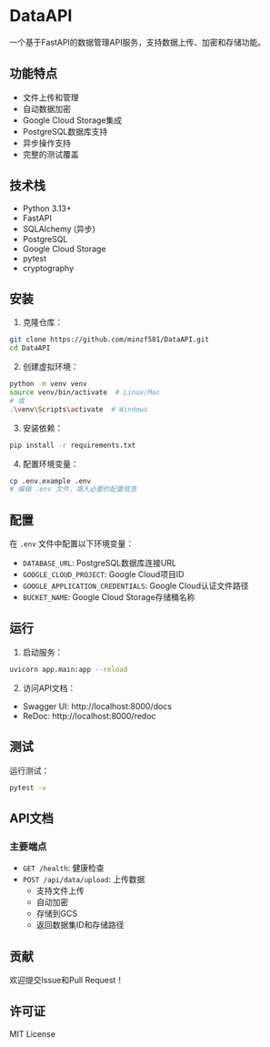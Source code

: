 # DataAPI

一个基于FastAPI的数据管理API服务，支持数据上传、加密和存储功能。

## 功能特点

- 文件上传和管理
- 自动数据加密
- Google Cloud Storage集成
- PostgreSQL数据库支持
- 异步操作支持
- 完整的测试覆盖

## 技术栈

- Python 3.13+
- FastAPI
- SQLAlchemy (异步)
- PostgreSQL
- Google Cloud Storage
- pytest
- cryptography

## 安装

1. 克隆仓库：
```bash
git clone https://github.com/minzf581/DataAPI.git
cd DataAPI
```

2. 创建虚拟环境：
```bash
python -m venv venv
source venv/bin/activate  # Linux/Mac
# 或
.\venv\Scripts\activate  # Windows
```

3. 安装依赖：
```bash
pip install -r requirements.txt
```

4. 配置环境变量：
```bash
cp .env.example .env
# 编辑 .env 文件，填入必要的配置信息
```

## 配置

在 `.env` 文件中配置以下环境变量：

- `DATABASE_URL`: PostgreSQL数据库连接URL
- `GOOGLE_CLOUD_PROJECT`: Google Cloud项目ID
- `GOOGLE_APPLICATION_CREDENTIALS`: Google Cloud认证文件路径
- `BUCKET_NAME`: Google Cloud Storage存储桶名称

## 运行

1. 启动服务：
```bash
uvicorn app.main:app --reload
```

2. 访问API文档：
- Swagger UI: http://localhost:8000/docs
- ReDoc: http://localhost:8000/redoc

## 测试

运行测试：
```bash
pytest -v
```

## API文档

### 主要端点

- `GET /health`: 健康检查
- `POST /api/data/upload`: 上传数据
  - 支持文件上传
  - 自动加密
  - 存储到GCS
  - 返回数据集ID和存储路径

## 贡献

欢迎提交Issue和Pull Request！

## 许可证

MIT License 